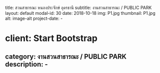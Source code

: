 ---
---
title: สวนสาธารณะ หนองประจักษ์ อุดรธานี
subtitle: งานสวนสาธารณะ / PUBLIC  PARK
layout: default
modal-id: 30
date: 2018-10-18
img: P1.jpg
thumbnail: P1.jpg
alt: image-alt
project-date: -
# client: Start Bootstrap
category: งานสวนสาธารณะ / PUBLIC  PARK
description: -
---